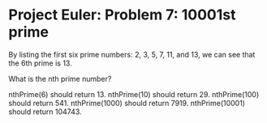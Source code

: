 # Project Euler: Problem 7: 10001st prime

By listing the first six prime numbers: 2, 3, 5, 7, 11, and 13, we can see that the 6th prime is 13.

What is the nth prime number?

nthPrime(6) should return 13.
nthPrime(10) should return 29.
nthPrime(100) should return 541.
nthPrime(1000) should return 7919.
nthPrime(10001) should return 104743.